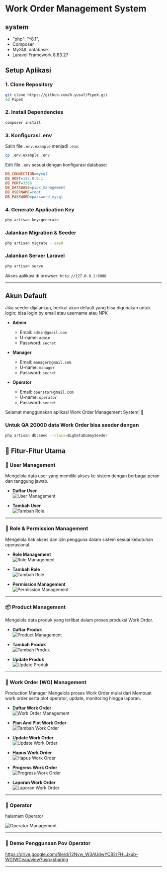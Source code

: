 # Work Order Management System

## system
- "php": "^8.1",
- Composer
- MySQL database
- Laravel Framework 8.83.27

## Setup Aplikasi

### 1. Clone Repository
```bash
git clone https://github.com/h-yusuf/PipeX.git
cd PipeX
```

### 2. Install Dependencies
```bash
composer install
```

### 3. Konfigurasi **.env**
Salin file `.env.example` menjadi `.env`:
```bash
cp .env.example .env
```
Edit file `.env` sesuai dengan konfigurasi database:
```ini
DB_CONNECTION=mysql
DB_HOST=127.0.0.1
DB_PORT=3306
DB_DATABASE=pipx_management
DB_USERNAME=root
DB_PASSWORD=password_mysql
```

### 4. Generate Application Key
```bash
php artisan key:generate
```

### Jalankan Migration & Seeder
```bash
php artisan migrate --seed
```

### Jalankan Server Laravel
```bash
php artisan serve
```
Akses aplikasi di browser: `http://127.0.0.1:8000`

---

## Akun Default
Jika seeder dijalankan, berikut akun default yang bisa digunakan untuk login:
bisa login by email atau username atau NPK

- **Admin**
  - Email: `admin@gmail.com`
  - U-name: `admin`
  - Password: `secret`

- **Manager**
  - Email: `manager@gmail.com`
  - U-name: `manager`
  - Password: `secret`

- **Operator**
  - Email: `operator@gmail.com`
  - U-name: `operator`
  - Password: `secret`

Selamat menggunakan aplikasi Work Order Management System! 🚀

### Untuk QA 20000 data Work Order bisa seeder dengan 
```bash
php artisan db:seed --class=BigDataDummySeeder
```


## 🚀 Fitur-Fitur Utama

### 👤 User Management  
Mengelola data user yang memiliki akses ke sistem dengan berbagai peran dan tanggung jawab.

- **Daftar User**  
  ![User Management](public/readme/users_management.png)

- **Tambah User**  
  ![Tambah Role](public/readme/user_add.png)
---

### 🔐 Role & Permission Management  
Mengelola hak akses dan izin pengguna dalam sistem sesuai kebutuhan operasional.

- **Role Management**  
  ![Role Management](public/readme/role_management.png)

- **Tambah Role**  
  ![Tambah Role](public/readme/role_add.png)

- **Permission Management**  
  ![Permission Management](public/readme/permission_management.png)

---

### 📦 Product Management  
Mengelola data produk yang terlibat dalam proses produksi Work Order.

- **Daftar Produk**  
  ![Product Management](public/readme/product_management.png)

- **Tambah Produk**  
  ![Tambah Produk](public/readme/product_management_add.png)

- **Update Produk**  
  ![Update Produk](public/readme/product_management_update.png)

---

### 📝 Work Order (WO) Management  
Production Manager Mengelola proses Work Order mulai dari Membuat work order serta plot operator, update, monitoring hingga laporan.

- **Daftar Work Order**  
  ![Work Order Management](public/readme/wo_management.png)

- **Plan And Plot Work Order**  
  ![Tambah Work Order](public/readme/wo_management_add.png)

- **Update Work Order**  
  ![Update Work Order](public/readme/wo_management_update.png)

- **Hapus Work Order**  
  ![Hapus Work Order](public/readme/wo_management_delete.png)

- **Progress Work Order**  
  ![Progress Work Order](public/readme/wo_management_progress.png)

- **Laporan Work Order**  
  ![Laporan Work Order](public/readme/wo_management_report.png)

---

### 👥 Operator   
halamam Operator

![Operator Management](public/readme/operator.png)

---

### 🎥 Demo Penggunaan Pov Operator

https://drive.google.com/file/d/12Nyw_W3AUdwYC82rFHLJxub-WGtWCeaa/view?usp=sharing

---

